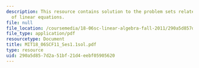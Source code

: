 ```yaml
---
description: This resource contains solution to the problem sets related to the geometry
  of linear equations.
file: null
file_location: /coursemedia/18-06sc-linear-algebra-fall-2011/290a5d857d2a51bf21d4eebf05905620_MIT18_06SCF11_Ses1.1sol.pdf
file_type: application/pdf
resourcetype: Document
title: MIT18_06SCF11_Ses1.1sol.pdf
type: resource
uid: 290a5d85-7d2a-51bf-21d4-eebf05905620
---
```

